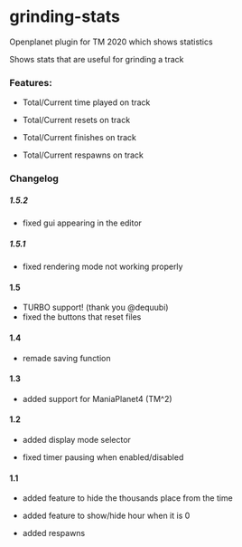 # grinding-stats
Openplanet plugin for TM 2020 which shows statistics


Shows stats that are useful for grinding a track

### Features:
- Total/Current time played on track

- Total/Current resets on track

- Total/Current finishes on track

- Total/Current respawns on track


### Changelog

##### 1.5.2
- fixed gui appearing in the editor

##### 1.5.1
- fixed rendering mode not working properly

#### 1.5
- TURBO support! (thank you @dequubi)
- fixed the buttons that reset files

#### 1.4
- remade saving function

#### 1.3
- added support for ManiaPlanet4 (TM^2)


#### 1.2
- added display mode selector

- fixed timer pausing when enabled/disabled

#### 1.1
- added feature to hide the thousands place from the time

- added feature to show/hide hour when it is 0

- added respawns

